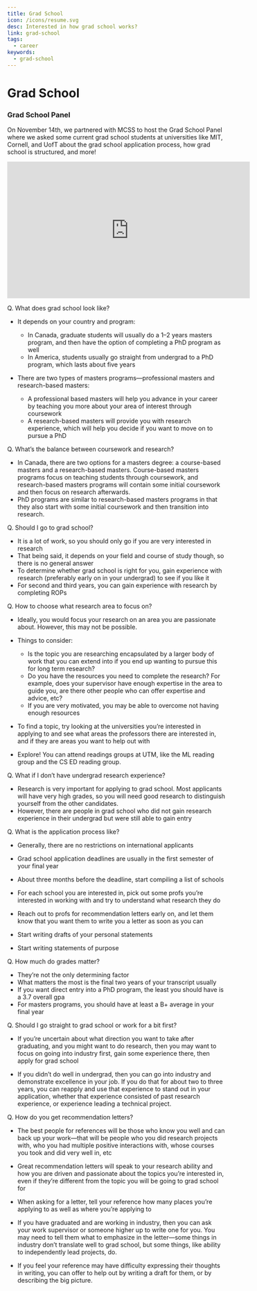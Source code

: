 ```yaml
---
title: Grad School
icon: /icons/resume.svg
desc: Interested in how grad school works?
link: grad-school
tags:
  - career
keywords:
  - grad-school
---
```


# Grad School

### Grad School Panel

On November 14th, we partnered with MCSS to host the Grad School Panel where we
asked some current grad school students at universities like MIT, Cornell, and
UofT about the grad school application process, how grad school is structured,
and more!

<iframe width="560" height="315" src="https://www.youtube.com/embed/krpfuBJASpE" title="YouTube video player" frameborder="0" allow="accelerometer; autoplay; clipboard-write; encrypted-media; gyroscope; picture-in-picture" allowfullscreen></iframe>

Q. What does grad school look like?

- It depends on your country and program:

  - In Canada, graduate students will usually do a 1–2 years masters program,
    and then have the option of completing a PhD program as well
  - In America, students usually go straight from undergrad to a PhD program,
    which lasts about five years

- There are two types of masters programs—professional masters and
  research-based masters:
  - A professional based masters will help you advance in your career by
    teaching you more about your area of interest through coursework
  - A research-based masters will provide you with research experience, which
    will help you decide if you want to move on to pursue a PhD

Q. What’s the balance between coursework and research?

- In Canada, there are two options for a masters degree: a course-based masters
  and a research-based masters. Course-based masters programs focus on teaching
  students through coursework, and research-based masters programs will contain
  some initial coursework and then focus on research afterwards.
- PhD programs are similar to research-based masters programs in that they also
  start with some initial coursework and then transition into research.

Q. Should I go to grad school?

- It is a lot of work, so you should only go if you are very interested in
  research
- That being said, it depends on your field and course of study though, so there
  is no general answer
- To determine whether grad school is right for you, gain experience with
  research (preferably early on in your undergrad) to see if you like it
- For second and third years, you can gain experience with research by
  completing ROPs

Q. How to choose what research area to focus on?

- Ideally, you would focus your research on an area you are passionate about.
  However, this may not be possible.
- Things to consider:

  - Is the topic you are researching encapsulated by a larger body of work that
    you can extend into if you end up wanting to pursue this for long term
    research?
  - Do you have the resources you need to complete the research? For example,
    does your supervisor have enough expertise in the area to guide you, are
    there other people who can offer expertise and advice, etc?
  - If you are very motivated, you may be able to overcome not having enough
    resources

- To find a topic, try looking at the universities you’re interested in applying
  to and see what areas the professors there are interested in, and if they are
  areas you want to help out with

- Explore! You can attend readings groups at UTM, like the ML reading group and
  the CS ED reading group.

Q. What if I don’t have undergrad research experience?

- Research is very important for applying to grad school. Most applicants will
  have very high grades, so you will need good research to distinguish yourself
  from the other candidates.
- However, there are people in grad school who did not gain research experience
  in their undergrad but were still able to gain entry

Q. What is the application process like?

- Generally, there are no restrictions on international applicants

- Grad school application deadlines are usually in the first semester of your
  final year

- About three months before the deadline, start compiling a list of schools
- For each school you are interested in, pick out some profs you’re interested
  in working with and try to understand what research they do

- Reach out to profs for recommendation letters early on, and let them know that
  you want them to write you a letter as soon as you can

- Start writing drafts of your personal statements
- Start writing statements of purpose

Q. How much do grades matter?

- They’re not the only determining factor
- What matters the most is the final two years of your transcript usually
- If you want direct entry into a PhD program, the least you should have is a
  3.7 overall gpa
- For masters programs, you should have at least a B+ average in your final year

Q. Should I go straight to grad school or work for a bit first?

- If you’re uncertain about what direction you want to take after graduating,
  and you might want to do research, then you may want to focus on going into
  industry first, gain some experience there, then apply for grad school

- If you didn’t do well in undergrad, then you can go into industry and
  demonstrate excellence in your job. If you do that for about two to three
  years, you can reapply and use that experience to stand out in your
  application, whether that experience consisted of past research experience, or
  experience leading a technical project.

Q. How do you get recommendation letters?

- The best people for references will be those who know you well and can back up
  your work—that will be people who you did research projects with, who you had
  multiple positive interactions with, whose courses you took and did very well
  in, etc
- Great recommendation letters will speak to your research ability and how you
  are driven and passionate about the topics you’re interested in, even if
  they’re different from the topic you will be going to grad school for

- When asking for a letter, tell your reference how many places you’re applying
  to as well as where you’re applying to

- If you have graduated and are working in industry, then you can ask your work
  supervisor or someone higher up to write one for you. You may need to tell
  them what to emphasize in the letter—some things in industry don’t translate
  well to grad school, but some things, like ability to independently lead
  projects, do.

- If you feel your reference may have difficulty expressing their thoughts in
  writing, you can offer to help out by writing a draft for them, or by
  describing the big picture.
